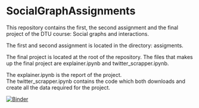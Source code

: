 # SocialGraphAssignments

This repository contains the first, the second assignment and the final project of the DTU course: Social graphs and interactions.

The first and second assignment is located in the directory: assigments.

The final project is located at the root of the repository. The files that
makes up the final project are explainer.ipynb and twitter_scrapper.ipynb.

The explainer.ipynb is the report of the project.  
The twitter_scrapper.ipynb contains the code which both downloads and create
all the data required for the project.

[![Binder](https://mybinder.org/badge_logo.svg)](https://mybinder.org/v2/gh/Glorforidor/SocialGraphAssignments/master)
